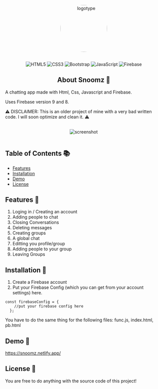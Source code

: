 
<br>
<div align="center">
<img width="150" style="border-radius:50%" alt="logotype" src="https://snoomz.netlify.app/images/logo.jpg">
</div>
<br>


<div display="flex" align="center">

  ![HTML5](https://img.shields.io/badge/html5-%23E34F26.svg?style=for-the-badge&logo=html5&logoColor=white)
  ![CSS3](https://img.shields.io/badge/css3-%231572B6.svg?style=for-the-badge&logo=css3&logoColor=white)
  ![Bootstrap](https://img.shields.io/badge/bootstrap-%23563D7C.svg?style=for-the-badge&logo=bootstrap&logoColor=white)
  ![JavaScript](https://img.shields.io/badge/javascript-%23323330.svg?style=for-the-badge&logo=javascript&logoColor=%23F7DF1E)
  ![Firebase](https://img.shields.io/badge/firebase-%23039BE5.svg?style=for-the-badge&logo=firebase)
  
</div>

<h2 align="center">
  About Snoomz 📖
 </h2>

A chatting app made with Html, Css, Javascript and Firebase.

Uses Firebase version 9 and 8.

⚠️ DISCLAIMER: This is an older project of mine with a very bad written code. I will soon optimize and clean it. ⚠️

<br>
<div align="center">
<img alt="screenshot" src="https://lucaconstantin.com/images/work-2.jpg">
</div>
<br>

## Table of Contents 📚

- [Features](#features)
- [Installation](#installation)
- [Demo](#demo)
- [License](#license)

## Features 📗

1. Loging in / Creating an account
2. Adding people to chat
3. Closing Conversations
4. Deleting messages
5. Creating groups
6. A global chat
7. Editting you profile/group
8. Adding people to your group
9. Leaving Groups

## Installation 📒

1. Create a Firebase account
2. Put your Firebase Config (which you can get from your account settings) here.

```
const firebaseConfig = {
    //put your firebase config here
  };
 ```
 
You have to do the same thing for the following files: func.js, index.html, pb.html
 

## Demo 📕

https://snoomz.netlify.app/

## License 📙

You are free to do anything with the source code of this project!
